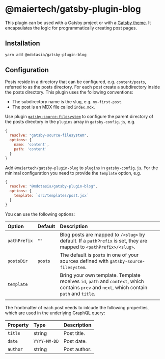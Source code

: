 # @maiertech/gatsby-plugin-blog

This plugin can be used with a Gatsby project or with a [Gatsby theme](https://www.gatsbyjs.org/docs/themes/).
It encapsulates the logic for programmatically creating post pages.

## Installation

```bash
yarn add @mdotasia/gatsby-plugin-blog
```

## Configuration

Posts reside in a directory that can be configured, e.g. `content/posts`, referred to as the posts directory. For each post create a subdirectory inside the posts directory. This plugin uses the following conventions:

- The subdirectory name is the slug, e.g. `my-first-post`.
- The post is an MDX file called `index.mdx`.

Use plugin [`gatsby-source-filesystem`](https://www.gatsbyjs.org/packages/gatsby-source-filesystem/) to configure the parent directory of the posts directory in the `plugins` array in `gatsby-config.js`, e.g.

```js
{
  resolve: "gatsby-source-filesystem",
  options: {
    name: 'content',
    path: 'content'
  }
}
```

Add `@maiertech/gatsby-plugin-blog` to `plugins` in `gatsby-config.js`. For the minimal configuration you need to provide the `template` option, e.g.

```js
{
  resolve: "@mdotasia/gatsby-plugin-blog",
  options: {
    template: `src/templates/post.jsx`
  }
}
```

You can use the following options:

| Option       | Default | Description                                                                                                                                |
| :----------- | :------ | :----------------------------------------------------------------------------------------------------------------------------------------- |
| `pathPrefix` | `""`    | Blog posts are mapped to `/<slug>` by default. If a `pathPrefix` is set, they are mapped to `<pathPrefix>/<slug>`.                         |
| `postsDir`   | `posts` | The default is `posts` in one of your sources defined with `gatsby-source-filesystem`.                                                     |
| `template`   |         | Bring your own template. Template receives `id`, `path` and `context`, which contains `prev` and `next`, which contain `path` and `title`. |
|              |

The frontmatter of each post needs to inlcude the following properties, which are used in the underlying GraphQL query:

| Property | Type         | Description  |
| :------- | :----------- | :----------- |
| `title`  | string       | Post title.  |
| `date`   | `YYYY-MM-DD` | Post date.   |
| `author` | string       | Post author. |
